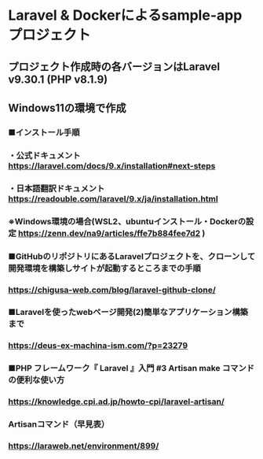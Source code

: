 # Laravel & Dockerによるsample-appプロジェクト
## プロジェクト作成時の各バージョンはLaravel v9.30.1 (PHP v8.1.9)
## Windows11の環境で作成
### ■インストール手順
### ・公式ドキュメント https://laravel.com/docs/9.x/installation#next-steps
### ・日本語翻訳ドキュメント https://readouble.com/laravel/9.x/ja/installation.html
###   ※Windows環境の場合(WSL2、ubuntuインストール・Dockerの設定 https://zenn.dev/na9/articles/ffe7b884fee7d2 )
###
### ■GitHubのリポジトリにあるLaravelプロジェクトを、クローンして開発環境を構築しサイトが起動するところまでの手順
###  https://chigusa-web.com/blog/laravel-github-clone/
### ■Laravelを使ったwebページ開発(2)簡単なアプリケーション構築まで
### https://deus-ex-machina-ism.com/?p=23279
### ■PHP フレームワーク『 Laravel 』入門 #3 Artisan make コマンドの便利な使い方
### https://knowledge.cpi.ad.jp/howto-cpi/laravel-artisan/
### Artisanコマンド（早見表）
### https://laraweb.net/environment/899/
